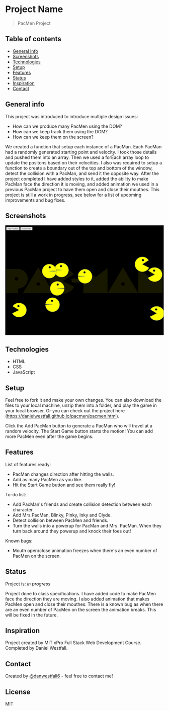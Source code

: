 # Project Name
> PacMen Project

## Table of contents
* [General info](#general-info)
* [Screenshots](#screenshots)
* [Technologies](#technologies)
* [Setup](#setup)
* [Features](#features)
* [Status](#status)
* [Inspiration](#inspiration)
* [Contact](#contact)

## General info
This project was introduced to introduce multiple design issues:
* How can we produce many PacMen using the DOM?
* How can we keep track them using the DOM?
* How can we keep them on the screen?

We created a function that setup each instance of a PacMan. Each PacMan had a randomly generated starting point and velocity. I took those details and pushed them into an array. Then we used a forEach array loop to update the positons based on their velocities. I also was required to setup a function to create a boundary out of the top and bottom of the window, detect the collision with a PacMan, and send it the opposite way. After the project completed I have added styles to it, added the ability to make PacMan face the direction it is moving, and added animation we used in a previous PacMan project to have them open and close their mouthes. This project is still a work in progress, see below for a list of upcoming improvements and bug fixes.

## Screenshots
![Example screenshot](pacmen.png)

## Technologies
* HTML
* CSS
* JavaScript

## Setup
Feel free to fork it and make your own changes. You can also download the files to your local machine, unzip them into a folder, and play the game in your local browser. Or you can check out the project here (https://danielwestfall.github.io/pacmen/pacmen.html). 

Click the Add PacMan button to generate a PacMan who will travel at a random velocity. The Start Game button starts the motion! You can add more PacMen even after the game begins.

## Features
List of features ready:
* PacMan changes direction after hitting the walls.
* Add as many PacMen as you like.
* Hit the Start Game button and see them really fly!

To-do list:
* Add PacMan's friends and create collision detection between each character.
* Add Mrs.PacMan, Blinky, Pinky, Inky and Clyde.
* Detect collision between PacMen and friends.
* Turn the walls into a powerup for PacMan and Mrs. PacMan. When they turn back around they powerup and knock their foes out!

Known bugs:
* Mouth open/close animation freezes when there's an even number of PacMen on the screen.

## Status
Project is: _in progress_

Project done to class specifications. I have added code to make PacMen face the direction they are moving. I also added animation that makes PacMen open and close their mouthes. There is a known bug as when there are an even number of PacMen on the screen the animation breaks. This will be fixed in the future.

## Inspiration
Project created by MIT xPro Full Stack Web Development Course. Completed by Daniel Westfall.

## Contact
Created by [@danwestfall6](https://danielwestfall.github.io/) - feel free to contact me!

## License
MIT
